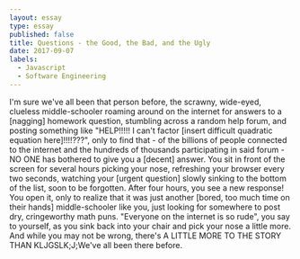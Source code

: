 ```yaml
---
layout: essay
type: essay
published: false
title: Questions - the Good, the Bad, and the Ugly
date: 2017-09-07
labels:
  - Javascript
  - Software Engineering
---
```


I'm sure we've all been that person before, the scrawny, wide-eyed, clueless middle-schooler roaming around on the internet for answers to a [nagging] homework question, stumbling across a random help forum, and posting something like "HELP!!!!! I can't factor [insert difficult quadratic equation here]!!!!???", only to find that - of the billions of people connected to the internet and the hundreds of thousands participating in said forum - NO ONE has bothered to give you a [decent] answer. You sit in front of the screen for several hours picking your nose, refreshing your browser every two seconds, watching your [urgent question] slowly sinking to the bottom of the list, soon to be forgotten. After four hours, you see a new response! You open it, only to realize that it was just another [bored, too much time on their hands] middle-schooler like you, just looking for somewhere to post dry, cringeworthy math puns. "Everyone on the internet is so rude", you say to yourself, as you sink back into your chair and pick your nose a little more. And while you may not be wrong, there's A LITTLE MORE TO THE STORY THAN KLJGSLK;J;We've all been there before.

